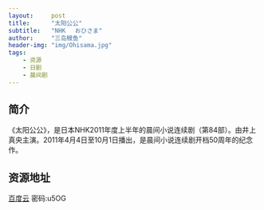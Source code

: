 ```yaml
---
layout:     post
title:      "太阳公公"
subtitle:   "NHK 　おひさま"
author:     "三岛鳗鱼"
header-img: "img/Ohisama.jpg"
tags:
    - 资源
    - 日剧
    - 晨间剧
---
```


## 简介
《太阳公公》，是日本NHK2011年度上半年的晨间小说连续剧（第84部）。由井上真央主演。2011年4月4日至10月1日播出，是晨间小说连续剧开档50周年的纪念作。

## 资源地址

[百度云](http://t.cn/EGi5pAg) 密码:u5OG

